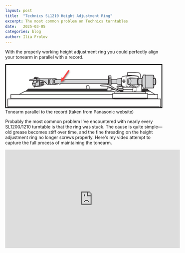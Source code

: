 ```yaml
---
layout: post
title:  "Technics SL1210 Height Adjustment Ring"
excerpt: The most common problem on Technics turntables
date:   2025-03-05
categories: blog
author: Ilia Frolov
---
```


With the properly working height adjustment ring you could perfectly align your tonearm in parallel with a record. 

<div class="blogPostImage">
<img src="/assets/posts/technics-height-adjustment-ring/tonearm_parallel.png" alt="Technics Tonearm parallel to the record"/>
<div class="blogPostImageTitle">Tonearm parallel to the record (taken from Panasonic website)</div>
</div>

Probably the most common problem I've encountered with nearly every SL1200/1210 turntable is that the ring was stuck. The cause is quite simple—old grease becomes stiff over time, and the fine threading on the height adjustment ring no longer screws properly. Here's my video attempt to capture the full process of maintaining the tonearm.

<div class="embedded-video">
<iframe width="560" height="315" src="https://www.youtube.com/embed/xpd4BmoOFWs?si=OEYZD-2_98zZ4_IS" title="YouTube video player" frameborder="0" allow="accelerometer; autoplay; clipboard-write; encrypted-media; gyroscope; picture-in-picture; web-share" referrerpolicy="strict-origin-when-cross-origin" allowfullscreen></iframe>
</div>